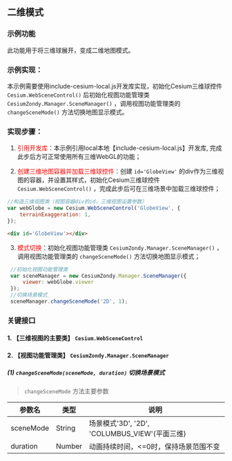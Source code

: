 ## 二维模式

### 示例功能

此功能用于将三维球展开，变成二维地图模式。

### 示例实现：

本示例需要使用include-cesium-local.js开发库实现，初始化Cesium三维球控件 `Cesium.WebSceneControl()` 后初始化视图功能管理类 `CesiumZondy.Manager.SceneManager()` ，调用视图功能管理类的 `changeSceneMode()` 方法切换地图显示模式。

### 实现步骤：

1. <font color=red>引用开发库</font>：本示例引用local本地【include-cesium-local.js】开发库, 完成此步后方可正常使用所有三维WebGL的功能；

2. <font color=red>创建三维地图容器并加载三维球控件</font>：创建 `id='GlobeView'` 的div作为三维视图的容器，并设置其样式，初始化Cesium三维球控件 `Cesium.WebSceneControl()` ，完成此步后可在三维场景中加载三维球控件；

``` Javascript
//构造三维视图类（视图容器div的id，三维视图设置参数）
var webGlobe = new Cesium.WebSceneControl('GlobeView', {
    terrainExaggeration: 1,
});
```

``` html
<div id='GlobeView'></div>
```

3. <font color=red>模式切换</font>：初始化视图功能管理类 `CesiumZondy.Manager.SceneManager()` ，调用视图功能管理类的 `changeSceneMode()` 方法切换地图显示模式；

``` Javascript
 //初始化视图功能管理类
 var sceneManager = new CesiumZondy.Manager.SceneManager({
     viewer: webGlobe.viewer
 });
 //切换场景模式
 sceneManager.changeSceneMode('2D', 1);
```

### 关键接口

#### 1. 【三维视图的主要类】 `Cesium.WebSceneControl`

#### 2. 【视图功能管理类】 `CesiumZondy.Manager.SceneManager`

##### (1) `changeSceneMode(sceneMode, duration)` 切换场景模式

> `changeSceneMode` 方法主要参数

|参数名|类型|说明|
|-|-|-|
|sceneMode|String|场景模式'3D', '2D', 'COLUMBUS_VIEW'(平面三维)|
|duration|Number|动画持续时间，<=0时，保持场景范围不变|
